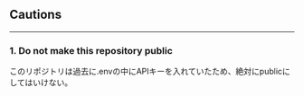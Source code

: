 ## Cautions
---
### 1. Do not make this repository public
このリポジトリは過去に.envの中にAPIキーを入れていたため、絶対にpublicにしてはいけない。

